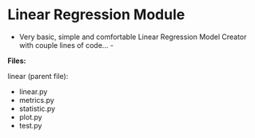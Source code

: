 # Linear Regression Module

- Very basic, simple and comfortable Linear Regression Model Creator with couple lines of code... -

**Files:**

linear (parent file):
- linear.py
- metrics.py
- statistic.py
- plot.py
- test.py




